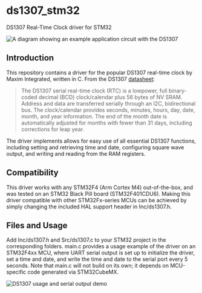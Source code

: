 # ds1307_stm32
DS1307 Real-Time Clock driver for STM32

![A diagram showing an example application circuit with the DS1307](https://github.com/jx-zheng/ds1307_stm32/assets/43159579/e8699f93-a013-422d-a9e5-86b10e564188)

## Introduction

This repository contains a driver for the popular DS1307 real-time clock by Maxim Integrated, written in C. From the DS1307 [datasheet](https://www.analog.com/media/en/technical-documentation/data-sheets/DS1307.pdf):

> The DS1307 serial real-time clock (RTC) is a lowpower, full binary-coded decimal (BCD) clock/calendar plus 56 bytes of NV SRAM. Address and data are transferred serially through an I2C, bidirectional bus.
The clock/calendar provides seconds, minutes, hours, day, date, month, and year information. The end of the month date is automatically adjusted for months with fewer than 31 days, including corrections for leap year. 

The driver implements allows for easy use of all essential DS1307 functions, including setting and retrieving time and date, configuring square wave output, and writing and reading from the RAM registers.

## Compatibility

This driver works with any STM32F4 (Arm Cortex M4) out-of-the-box, and was tested on an STM32 Black Pill board (STM32F401CDU6). Making this driver compatible with other STM32Fx-series MCUs can be achieved by simply changing the included HAL support header in Inc/ds1307.h.

## Files and Usage

Add Inc/ds1307.h and Src/ds1307.c to your STM32 project in the corresponding folders. main.c provides a usage example of the driver on an STM32F4xx MCU,
where UART serial output is set up to initialize the driver, set a time and date, and write the time and date to the serial port every 5 seconds. Note that main.c will not build on its own; it depends on MCU-specific code generated via STM32CubeMX.

![DS1307 usage and serial output demo](https://github.com/jx-zheng/ds1307_stm32/assets/43159579/6e5a584e-f65f-49d1-b551-98f1e83c5f71)


